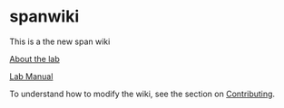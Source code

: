 # spanwiki

This is a the new span wiki

[About the lab](wiki/about.md)

[Lab Manual](wiki/manual/index.md)

To understand how to modify the wiki, see the section on [Contributing](wiki/contributing.md).
